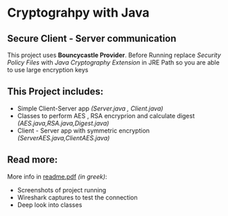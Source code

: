 Cryptograhpy with Java
======================
Secure Client - Server communication
----------------------

This project uses **Bouncycastle Provider**.
Before Running replace *Security Policy Files* with *Java Cryptography Extension* in JRE Path so you are able to use large encryption keys

This Project includes:
----------------------
- Simple Client-Server app *(Server.java , Client.java)*
- Classes to perform AES , RSA encryprion and calculate digest *(AES.java,RSA.java,Digest.java)*
- Client - Server app with symmetric encryption *(ServerAES.java,ClientAES.java)*

Read more:
----------------------

More info in [readme.pdf](https://github.com/alexzzzboom/Cryptography/blob/master/ReadMe.pdf) _(in greek)_:

- Screenshots of project running 
- Wireshark captures to test the connection 
- Deep look into classes

